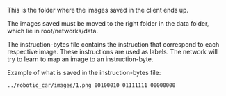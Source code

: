 This is the folder where the images saved in the client ends up.

The images saved must be moved to the right folder in the data folder, which lie in root/networks/data.


The instruction-bytes file contains the instruction that correspond to each respective image.
These instructions are used as labels. The network will try to learn to map an image to an instruction-byte.

Example of what is saved in the instruction-bytes file:

	../robotic_car/images/1.png 00100010 01111111 00000000 